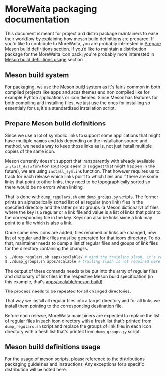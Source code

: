 # MoreWaita packaging documentation

This document is meant for project and distro package maintainers to ease their workflow by
explaining how meson build definitions are prepared. If you'd like to contribute to MoreWaita, you
are probably interested in [Prepare Meson build definitions](#prepare-meson-build-definitions)
section. If you'd like to maintain a distribution package for the MoreWaita icon pack, you're
probably more interested in [Meson build definitions usage](#meson-build-definitions-usage) section.

## Meson build system

For packaging, we use the [Meson build system](https://mesonbuild.com) as it's fairly common in both
compiled projects like apps and scss themes and non compiled like for example Pyhton applications
or icon themes. Since Meson has features for both compiling and installing files, we just use the
ones for installing so essentialy for us, it's a standardized installation script.

## Prepare Meson build definitions

Since we use a lot of symbolic links to support some applications that might have multiple names and
ids depending on the installation source and method, we need a way to keep those links as is, not
just install multiple copies of the same icon.

Meson currently doesn't support that transparently with already available `install_data` function
(but logs seem to suggest that might happen in the future), we are using `install_symlink` function.
That however requires us to track for each release which links point to which files and if there are
some links that point to other links, they need to be topographically sorted so there would be no
errors when linking.

That is done with `dump_regulars.sh` and `dump_groups.py` scripts. The former prints an
alphabetically sorted list of all regular (non link) files in the specified directory and the latter
prints groups (a Meson dictionary) of files where the key is a regular or a link file and value is a
list of links that point to the corresponding file in the key. Keys can also be links since a link
may point to a file which is also a link.

Once some new icons are added, files renamed or links are changed, new list of regular and link
files must be generated for that icons directory. To do that, maintainer needs to dump a list of
regular files and groups of link files for the directory containing the changes.

```sh
$ ./dump_regulars.sh apps/scalable/ # mind the trainling slash, it's required
$ ./dump_groups.sh apps/scalable # trailing slash is not required here
```

The output of these comands needs to be put into the array of regular files and dictionary of link
files in the respective Meson build specification (in this example, that's
[apps/scalable/meson.build](./apps/scalable/meson.build)).

The process needs to be repeated for all changed directories.

That way we install all regular files into a target directory and for all links we install them
pointing to the corresponding destination file.

Before each release, MoreWaita maintainers are expected to replace the list of regular files in each
icon directory with a fresh list that's printed from `dump_regulars.sh` script and replace the
groups of link files in each icon directory with a fresh list that's printed from `dump_groups.py`
script.

## Meson build definitions usage

For the usage of meson scripts, please reference to the distributions packaging guidelines and
instructions. Any exceptions for a specific distribution will be noted here.
